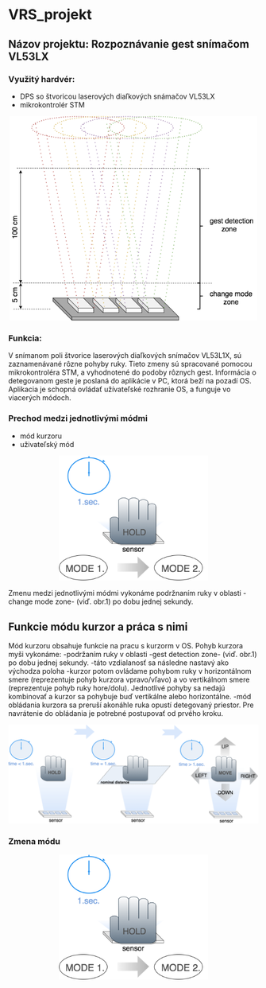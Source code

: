 # VRS_projekt

## Názov projektu: Rozpoznávanie gest snímačom VL53LX
### Využitý hardvér:
- DPS so štvoricou laserových diaľkových snámačov VL53LX 
- mikrokontrolér STM

<p align="center">
    <img src="https://github.com/Patrik-654123/VRS_projekt/blob/master/images/sensor.png" width="500" title="sensor scheme">
</p>

### Funkcia:
V snímanom poli štvorice laserových diaľkových snímačov VL53L1X, sú zaznamenávané rôzne pohyby ruky. Tieto zmeny sú spracované pomocou mikrokontroléra STM, a vyhodnotené do podoby rôznych gest. Informácia o detegovanom geste je poslaná do aplikácie v PC, ktorá beží na pozadí OS. Aplikacia je schopná ovládať užívateľské rozhranie OS, a funguje vo viacerých módoch.

### Prechod medzi jednotlivými módmi
- mód kurzoru
- uživateľský mód
<p align="center">
   <img src="https://github.com/Patrik-654123/VRS_projekt/blob/master/images/mode.png" width="300" title="Change mode">
</p>
Zmenu medzi jednotlivými módmi vykonáme podržnaním ruky v oblasti -change mode zone- (viď. obr.1)  po dobu jednej sekundy.  

## Funkcie módu kurzor a práca s nimi
Mód kurzoru obsahuje funkcie na pracu s kurzorm v OS. 
Pohyb kurzora myši vykonáme: 
-podržaním ruky v oblasti -gest detection zone- (viď. obr.1) po dobu jednej sekundy.
-táto vzdialanosť sa následne nastavý ako východza poloha 
-kurzor potom ovládame pohybom ruky v horizontálnom smere (reprezentuje pohyb kurzora vpravo/vľavo) a vo vertikálnom smere (reprezentuje pohyb ruky hore/dolu). Jednotlivé pohyby sa nedajú kombinovať a kurzor sa pohybuje buď vertikálne alebo horizontálne. 
-mód obládania kurzora sa preruší akonáhle ruka opustí detegovaný priestor. Pre navrátenie do obládania je potrebné postupovať od prvého kroku.
<p align="center">
    <img src="https://github.com/Patrik-654123/VRS_projekt/blob/master/images/hold.png" width="800" title="scale-unscale">
</p>

### Zmena módu
<p align="center">
    <img src="https://github.com/Patrik-654123/VRS_projekt/blob/master/images/mode.png" width="300" title="Change mode">
</p>


